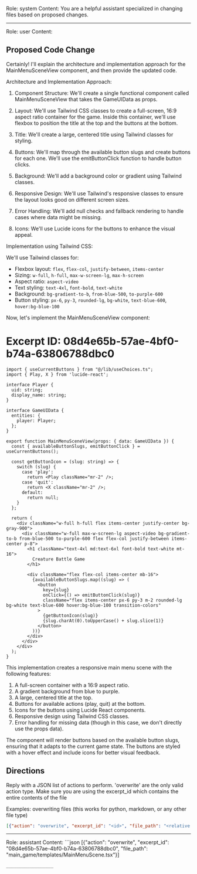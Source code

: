 Role: system
Content: You are a helpful assistant specialized in changing files based on proposed changes.
__________________
Role: user
Content: 
## Proposed Code Change
Certainly! I'll explain the architecture and implementation approach for the MainMenuSceneView component, and then provide the updated code.

Architecture and Implementation Approach:

1. Component Structure:
   We'll create a single functional component called MainMenuSceneView that takes the GameUIData as props.

2. Layout:
   We'll use Tailwind CSS classes to create a full-screen, 16:9 aspect ratio container for the game. Inside this container, we'll use flexbox to position the title at the top and the buttons at the bottom.

3. Title:
   We'll create a large, centered title using Tailwind classes for styling.

4. Buttons:
   We'll map through the available button slugs and create buttons for each one. We'll use the emitButtonClick function to handle button clicks.

5. Background:
   We'll add a background color or gradient using Tailwind classes.

6. Responsive Design:
   We'll use Tailwind's responsive classes to ensure the layout looks good on different screen sizes.

7. Error Handling:
   We'll add null checks and fallback rendering to handle cases where data might be missing.

8. Icons:
   We'll use Lucide icons for the buttons to enhance the visual appeal.

Implementation using Tailwind CSS:

We'll use Tailwind classes for:
- Flexbox layout: `flex`, `flex-col`, `justify-between`, `items-center`
- Sizing: `w-full`, `h-full`, `max-w-screen-lg`, `max-h-screen`
- Aspect ratio: `aspect-video`
- Text styling: `text-4xl`, `font-bold`, `text-white`
- Background: `bg-gradient-to-b`, `from-blue-500`, `to-purple-600`
- Button styling: `px-6`, `py-3`, `rounded-lg`, `bg-white`, `text-blue-600`, `hover:bg-blue-100`

Now, let's implement the MainMenuSceneView component:

# Excerpt ID: 08d4e65b-57ae-4bf0-b74a-63806788dbc0
```tsx main_game/templates/MainMenuScene.tsx
import { useCurrentButtons } from "@/lib/useChoices.ts";
import { Play, X } from 'lucide-react';

interface Player {
  uid: string;
  display_name: string;
}

interface GameUIData {
  entities: {
    player: Player;
  };
}

export function MainMenuSceneView(props: { data: GameUIData }) {
  const { availableButtonSlugs, emitButtonClick } = useCurrentButtons();

  const getButtonIcon = (slug: string) => {
    switch (slug) {
      case 'play':
        return <Play className="mr-2" />;
      case 'quit':
        return <X className="mr-2" />;
      default:
        return null;
    }
  };

  return (
    <div className="w-full h-full flex items-center justify-center bg-gray-900">
      <div className="w-full max-w-screen-lg aspect-video bg-gradient-to-b from-blue-500 to-purple-600 flex flex-col justify-between items-center p-8">
        <h1 className="text-4xl md:text-6xl font-bold text-white mt-16">
          Creature Battle Game
        </h1>

        <div className="flex flex-col items-center mb-16">
          {availableButtonSlugs.map((slug) => (
            <button
              key={slug}
              onClick={() => emitButtonClick(slug)}
              className="flex items-center px-6 py-3 m-2 rounded-lg bg-white text-blue-600 hover:bg-blue-100 transition-colors"
            >
              {getButtonIcon(slug)}
              {slug.charAt(0).toUpperCase() + slug.slice(1)}
            </button>
          ))}
        </div>
      </div>
    </div>
  );
}
```

This implementation creates a responsive main menu scene with the following features:

1. A full-screen container with a 16:9 aspect ratio.
2. A gradient background from blue to purple.
3. A large, centered title at the top.
4. Buttons for available actions (play, quit) at the bottom.
5. Icons for the buttons using Lucide React components.
6. Responsive design using Tailwind CSS classes.
7. Error handling for missing data (though in this case, we don't directly use the props data).

The component will render buttons based on the available button slugs, ensuring that it adapts to the current game state. The buttons are styled with a hover effect and include icons for better visual feedback.

## Directions
Reply with a JSON list of actions to perform. 'overwrite' are the only valid action type. 
Make sure you are using the excerpt_id which contains the entire contents of the file

Examples:
overwriting files (this works for python, markdown, or any other file type)
```json output_example1
[{"action": "overwrite", "excerpt_id": "<id>", "file_path": "<relative file path>"}]
```

__________________
Role: assistant
Content: ```json
[{"action": "overwrite", "excerpt_id": "08d4e65b-57ae-4bf0-b74a-63806788dbc0", "file_path": "main_game/templates/MainMenuScene.tsx"}]
```
__________________
